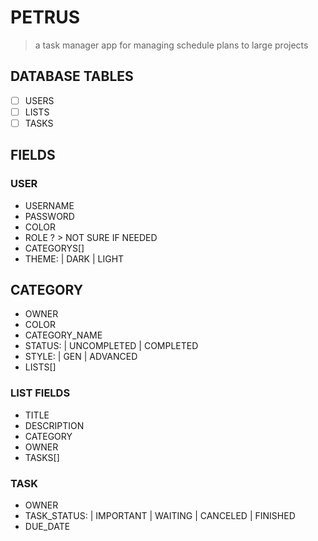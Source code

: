 # PETRUS

> a task manager app for managing schedule plans to large projects

## DATABASE TABLES

-  [ ] USERS
-  [ ] LISTS
-  [ ] TASKS

## FIELDS

### USER

-  USERNAME
-  PASSWORD
-  COLOR
-  ROLE ? > NOT SURE IF NEEDED
-  CATEGORYS[]
-  THEME: | DARK | LIGHT

## CATEGORY

-  OWNER
-  COLOR
-  CATEGORY_NAME
-  STATUS: | UNCOMPLETED | COMPLETED
-  STYLE: | GEN | ADVANCED
-  LISTS[]

### LIST FIELDS

-  TITLE
-  DESCRIPTION
-  CATEGORY
-  OWNER
-  TASKS[]

### TASK

-  OWNER
-  TASK_STATUS: | IMPORTANT | WAITING | CANCELED | FINISHED
-  DUE_DATE
